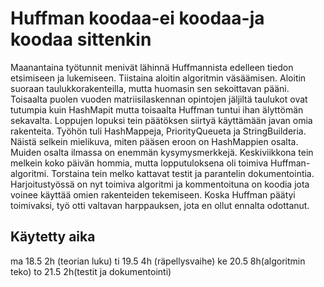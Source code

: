 # Huffman koodaa-ei koodaa-ja koodaa sittenkin

Maanantaina työtunnit menivät lähinnä Huffmannista edelleen tiedon etsimiseen ja lukemiseen. Tiistaina aloitin algoritmin väsäämisen.
Aloitin suoraan taulukkorakenteilla, mutta huomasin sen sekoittavan pääni. Toisaalta puolen vuoden matriisilaskennan opintojen jäljiltä
taulukot ovat tutumpia kuin HashMapit mutta toisaalta Huffman tuntui ihan älyttömän sekavalta. Loppujen lopuksi tein päätöksen siirtyä käyttämään
javan omia rakenteita. Työhön tuli HashMappeja, PriorityQueueta ja StringBuilderia. Näistä selkein mielikuva, miten pääsen eroon on 
HashMappien osalta. Muiden osalta ilmassa on enemmän kysymysmerkkejä. Keskiviikkona tein melkein koko päivän hommia, mutta lopputuloksena oli toimiva Huffman-algoritmi. 
Torstaina tein melko kattavat testit ja parantelin dokumentointia. Harjoitustyössä on nyt toimiva algoritmi ja kommentoituna on koodia
jota voinee käyttää omien rakenteiden tekemiseen. Koska Huffman päätyi toimivaksi, työ otti valtavan harppauksen, jota en ollut ennalta
odottanut. 




## Käytetty aika

ma 18.5 2h (teorian luku)
ti 19.5 4h (räpellysvaihe)
ke 20.5 8h(algoritmin teko)
to 21.5 2h(testit ja dokumentointi)


